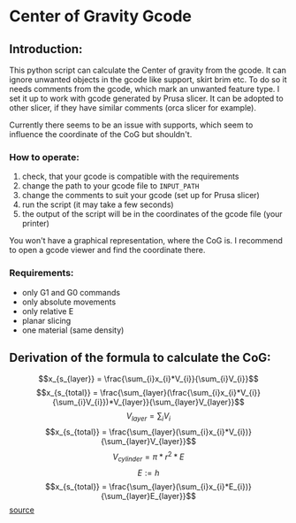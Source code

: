 # Center of Gravity Gcode
## Introduction:
This python script can calculate the Center of gravity from the gcode. It can ignore unwanted objects in the gcode like support, skirt brim etc.
To do so it needs comments from the gcode, which mark an unwanted feature type.
I set it up to work with gcode generated by Prusa slicer. It can be adopted to other slicer, if they have similar comments (orca slicer for example).

Currently there seems to be an issue with supports, which seem to influence the coordinate of the CoG but shouldn't.
### How to operate: 
1. check, that your gcode is compatible with the requirements 
2. change the path to your gcode file to ``INPUT_PATH``
3. change the comments to suit your gcode (set up for Prusa slicer)
4. run the script (it may take a few seconds)
5. the output of the script will be in the coordinates of the gcode file (your printer)

You won't have a graphical representation, where the CoG is. I recommend to open a gcode viewer and find the coordinate there.

### Requirements:
- only G1 and G0 commands
- only absolute movements
- only relative E
- planar slicing
- one material (same density)

## Derivation of the formula to calculate the CoG:
$$x_{s_{layer}} = \frac{\sum_{i}x_{i}*V_{i}}{\sum_{i}V_{i}}$$
$$x_{s_{total}} = \frac{\sum_{layer}(\frac{\sum_{i}x_{i}*V_{i}}{\sum_{i}V_{i}})*V_{layer}}{\sum_{layer}V_{layer}}$$
$$V_{layer} = \sum_{i}V_{i}$$
$$x_{s_{total}} = \frac{\sum_{layer}(\sum_{i}x_{i}*V_{i})}{\sum_{layer}V_{layer}}$$
$$V_{cylinder} = \pi* r^2* E$$
$$E:= h$$
$$x_{s_{total}} = \frac{\sum_{layer}(\sum_{i}x_{i}*E_{i})}{\sum_{layer}E_{layer}}$$
[source](https://en.wikipedia.org/w/index.php?title=Special:MathWikibase&qid=Q2945123)